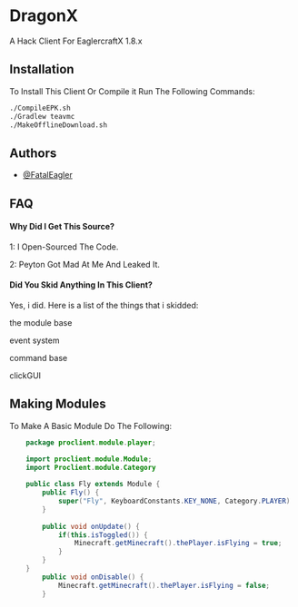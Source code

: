 
# DragonX

A Hack Client For EaglercraftX 1.8.x


## Installation

To Install This Client Or Compile it Run The Following Commands:
```bash
./CompileEPK.sh
./Gradlew teavmc
./MakeOfflineDownload.sh
```
    
## Authors

- [@FatalEagler](https://www.github.com/fataleagler)


## FAQ

#### Why Did I Get This Source?

1: I Open-Sourced The Code.

2: Peyton Got Mad At Me And Leaked It.   

#### Did You Skid Anything In This Client?

Yes, i did. Here is a list of the things that i skidded:

the module base

event system

command base

clickGUI





## Making Modules

To Make A Basic Module Do The Following:
```java
    package proclient.module.player;

    import proclient.module.Module;
    import Proclient.module.Category
    
    public class Fly extends Module {
        public Fly() {
            super("Fly", KeyboardConstants.KEY_NONE, Category.PLAYER)
        }
        
        public void onUpdate() {
            if(this.isToggled()) {
                Minecraft.getMinecraft().thePlayer.isFlying = true;
            }
        }
    }
        public void onDisable() {
            Minecraft.getMinecraft().thePlayer.isFlying = false;
        }
```

